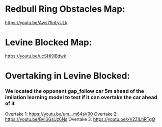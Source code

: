 # Redbull Ring Obstacles Map: 
https://youtu.be/Aws75qLyULk

# Levine Blocked Map:
https://youtu.be/ucSHI9lBdwk

# Overtaking in Levine Blocked:
### We located the opponent gap_follow car 5m ahead of the imilation learning model to test if it can overtake the car ahead of it
Overtake 1: https://youtu.be/um__m64aV90
Overtake 2: https://youtu.be/BvI6GsUz6Ns
Overtake 3: https://youtu.be/xV2ZILhRTgQ
